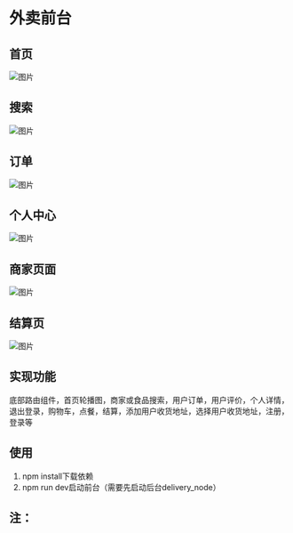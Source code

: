 # 外卖前台

## 首页
![图片](https://user-images.githubusercontent.com/61956206/160041554-cfc2ea91-0a8a-4e5c-9cd6-775e79532b97.png)

## 搜索
![图片](https://user-images.githubusercontent.com/61956206/160041574-72032248-aec2-4315-af95-8a61818b6da1.png)

## 订单
![图片](https://user-images.githubusercontent.com/61956206/160041591-812a9489-6a0b-47f5-ad0c-eb866bcdd0c2.png)

## 个人中心
![图片](https://user-images.githubusercontent.com/61956206/160041610-ece5359c-0e03-4f2a-ba47-4402cedd0dfc.png)

## 商家页面
![图片](https://user-images.githubusercontent.com/61956206/160041740-d5527a38-6f92-4dea-9dd0-65ac4f9910cf.png)

## 结算页
![图片](https://user-images.githubusercontent.com/61956206/160041750-146853d5-7e39-4eba-af6c-39a0435c1a9f.png)

## 实现功能
底部路由组件，首页轮播图，商家或食品搜索，用户订单，用户评价，个人详情，退出登录，购物车，点餐，结算，添加用户收货地址，选择用户收货地址，注册，登录等

## 使用
1. npm install下载依赖
2. npm run dev启动前台（需要先启动后台delivery_node）

## 注：
